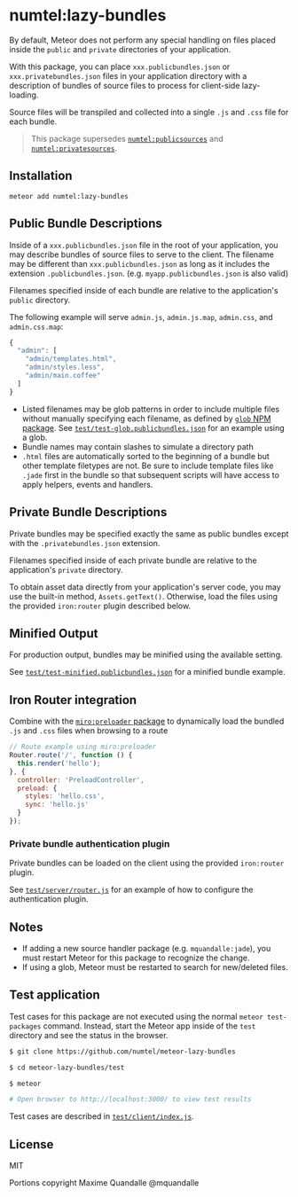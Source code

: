 # numtel:lazy-bundles

By default, Meteor does not perform any special handling on files placed inside the `public` and `private` directories of your application.

With this package, you can place `xxx.publicbundles.json` or `xxx.privatebundles.json` files in your application directory with a description of bundles of source files to process for client-side lazy-loading.

Source files will be transpiled and collected into a single `.js` and `.css` file for each bundle.

> This package supersedes [`numtel:publicsources`](https://github.com/numtel/meteor-publicsources) and [`numtel:privatesources`](https://github.com/numtel/meteor-privatesources).

## Installation

```
meteor add numtel:lazy-bundles
```

## Public Bundle Descriptions

Inside of a `xxx.publicbundles.json` file in the root of your application, you may describe bundles of source files to serve to the client. The filename may be different than `xxx.publicbundles.json` as long as it includes the extension `.publicbundles.json`. (e.g. `myapp.publicbundles.json` is also valid)

Filenames specified inside of each bundle are relative to the application's `public` directory.

The following example will serve `admin.js`, `admin.js.map`, `admin.css`, and `admin.css.map`:

```javascript
{
  "admin": [ 
    "admin/templates.html",
    "admin/styles.less",
    "admin/main.coffee"
  ]
}
```

* Listed filenames may be glob patterns in order to include multiple files without manually specifying each filename, as defined by [`glob` NPM package](https://github.com/isaacs/node-glob). See [`test/test-glob.publicbundles.json`](test/test-glob.publicbundles.json) for an example using a glob.
* Bundle names may contain slashes to simulate a directory path
* `.html` files are automatically sorted to the beginning of a bundle but other template filetypes are not. Be sure to include template files like `.jade` first in the bundle so that subsequent scripts will have access to apply helpers, events and handlers.

## Private Bundle Descriptions

Private bundles may be specified exactly the same as public bundles except with the `.privatebundles.json` extension.

Filenames specified inside of each private bundle are relative to the application's `private` directory.

To obtain asset data directly from your application's server code, you may use the built-in method, `Assets.getText()`. Otherwise, load the files using the provided `iron:router` plugin described below.

## Minified Output

For production output, bundles may be minified using the available setting.

See [`test/test-minified.publicbundles.json`](test/test-minified.publicbundles.json) for a minified bundle example.

## Iron Router integration

Combine with the [`miro:preloader` package](https://github.com/MiroHibler/meteor-preloader) to dynamically load the bundled `.js` and `.css` files when browsing to a route

```javascript
// Route example using miro:preloader
Router.route('/', function () {
  this.render('hello');
}, {
  controller: 'PreloadController',
  preload: {
    styles: 'hello.css',
    sync: 'hello.js'
  }
});
```

### Private bundle authentication plugin

Private bundles can be loaded on the client using the provided `iron:router` plugin.

See [`test/server/router.js`](test/server/router.js) for an example of how to configure the authentication plugin.

## Notes

* If adding a new source handler package (e.g. `mquandalle:jade`), you must restart Meteor for this package to recognize the change.
* If using a glob, Meteor must be restarted to search for new/deleted files.

## Test application

Test cases for this package are not executed using the normal `meteor test-packages` command. Instead, start the Meteor app inside of the `test` directory and see the status in the browser.

```bash
$ git clone https://github.com/numtel/meteor-lazy-bundles

$ cd meteor-lazy-bundles/test

$ meteor

# Open browser to http://localhost:3000/ to view test results
```

Test cases are described in [`test/client/index.js`](test/client/index.js).

## License

MIT

Portions copyright Maxime Quandalle @mquandalle
